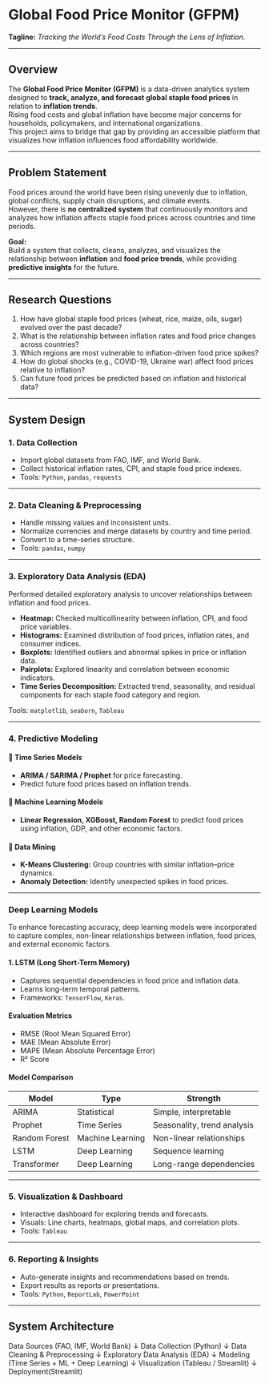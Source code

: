 #  Global Food Price Monitor (GFPM)

**Tagline:** *Tracking the World’s Food Costs Through the Lens of Inflation.*

---

##  Overview

The **Global Food Price Monitor (GFPM)** is a data-driven analytics system designed to **track, analyze, and forecast global staple food prices** in relation to **inflation trends**.  
Rising food costs and global inflation have become major concerns for households, policymakers, and international organizations.  
This project aims to bridge that gap by providing an accessible platform that visualizes how inflation influences food affordability worldwide.

---

##  Problem Statement

Food prices around the world have been rising unevenly due to inflation, global conflicts, supply chain disruptions, and climate events.  
However, there is **no centralized system** that continuously monitors and analyzes how inflation affects staple food prices across countries and time periods.  

**Goal:**  
Build a system that collects, cleans, analyzes, and visualizes the relationship between **inflation** and **food price trends**, while providing **predictive insights** for the future.

---

##  Research Questions

1. How have global staple food prices (wheat, rice, maize, oils, sugar) evolved over the past decade?  
2. What is the relationship between inflation rates and food price changes across countries?  
3. Which regions are most vulnerable to inflation-driven food price spikes?  
4. How do global shocks (e.g., COVID-19, Ukraine war) affect food prices relative to inflation?  
5. Can future food prices be predicted based on inflation and historical data?

---

##  System Design

### **1. Data Collection**
- Import global datasets from FAO, IMF, and World Bank.
- Collect historical inflation rates, CPI, and staple food price indexes.  
- Tools: `Python`, `pandas`, `requests`

---

### **2. Data Cleaning & Preprocessing**
- Handle missing values and inconsistent units.
- Normalize currencies and merge datasets by country and time period.  
- Convert to a time-series structure.  
- Tools: `pandas`, `numpy`

---

### **3. Exploratory Data Analysis (EDA)**
Performed detailed exploratory analysis to uncover relationships between inflation and food prices.

- **Heatmap:** Checked multicollinearity between inflation, CPI, and food price variables.  
- **Histograms:** Examined distribution of food prices, inflation rates, and consumer indices.  
- **Boxplots:** Identified outliers and abnormal spikes in price or inflation data.  
- **Pairplots:** Explored linearity and correlation between economic indicators.  
- **Time Series Decomposition:** Extracted trend, seasonality, and residual components for each staple food category and region.  


Tools: `matplotlib`, `seaborn`, `Tableau`

---

### **4. Predictive Modeling**

#### 🔹 Time Series Models
- **ARIMA / SARIMA / Prophet** for price forecasting.
- Predict future food prices based on inflation trends.

#### 🔹 Machine Learning Models
- **Linear Regression, XGBoost, Random Forest** to predict food prices using inflation, GDP, and other economic factors.

#### 🔹 Data Mining
- **K-Means Clustering:** Group countries with similar inflation–price dynamics.
- **Anomaly Detection:** Identify unexpected spikes in food prices.

---

###  **Deep Learning Models**

To enhance forecasting accuracy, deep learning models were incorporated to capture complex, non-linear relationships between inflation, food prices, and external economic factors.

#### **1. LSTM (Long Short-Term Memory)**
- Captures sequential dependencies in food price and inflation data.
- Learns long-term temporal patterns.
- Frameworks: `TensorFlow`, `Keras`.



#### **Evaluation Metrics**
- RMSE (Root Mean Squared Error)
- MAE (Mean Absolute Error)
- MAPE (Mean Absolute Percentage Error)
- R² Score

#### **Model Comparison**
| Model | Type | Strength |
|--------|------|-----------|
| ARIMA | Statistical | Simple, interpretable |
| Prophet | Time Series | Seasonality, trend analysis |
| Random Forest | Machine Learning | Non-linear relationships |
| LSTM | Deep Learning | Sequence learning |
| Transformer | Deep Learning | Long-range dependencies |

---

### **5. Visualization & Dashboard**
- Interactive dashboard for exploring trends and forecasts.
- Visuals: Line charts, heatmaps, global maps, and correlation plots.  
- Tools: `Tableau` 

---

### **6. Reporting & Insights**
- Auto-generate insights and recommendations based on trends.
- Export results as reports or presentations.  
- Tools: `Python`, `ReportLab`, `PowerPoint`

---

##  System Architecture
Data Sources (FAO, IMF, World Bank)
↓
Data Collection (Python)
↓
Data Cleaning & Preprocessing
↓
Exploratory Data Analysis (EDA)
↓
Modeling (Time Series + ML + Deep Learning)
↓
Visualization (Tableau / Streamlit)
↓
Deployment(Streamlit)



